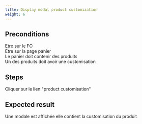 ```yaml
---
title: Display modal product customization
weight: 6
---
```


## Preconditions

Etre sur le FO\
Etre sur la page panier\
Le panier doit contenir des produits\
Un des produits doit avoir une customisation
## Steps

Cliquer sur le lien "product customisation"

## Expected result

Une modale est affichée elle contient la customisation du produit

